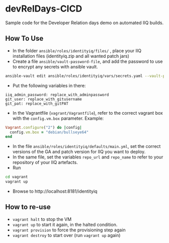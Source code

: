 # devRelDays-CICD
Sample code for the Developer Relation days demo on automated IIQ builds.

## How To Use

* In the folder `ansible/roles/identityiq/files/` , place your IIQ installation files (identityiq.zip and all wanted patch jars)
* Create a file `ansible/vault-password-file`, and add the password to use to encrypt any secrets with ansible vault.

```bash
ansible-vault edit ansible/roles/identityiq/vars/secrets.yaml --vault-password-file ansible/vault-password-file
```

* Put the following variables in there: 
```
iiq_admin_password: replace_with_adminpassword
git_user: replace_with_gitusername
git_pat: replace_with_gitPAT
```

* In the Vagrantfile (`vagrant/Vagrantfile`), refer to the correct vagrant box with the `config.vm.box` parameter. Example: 
```ruby
Vagrant.configure("2") do |config|
  config.vm.box = "debian/bullseye64"
end
```
* In the file `ansible/roles/identityiq/defaults/main.yml`, set the correct versions of the GA and patch version for IIQ you want to deploy.
* In the same file, set the variables `repo_url` and `repo_name` to refer to your repository of your IIQ artefacts.
* Run
```bash
cd vagrant
vagrant up
```
* Browse to http://localhost:8181/identityiq

## How to re-use

* `vagrant halt` to stop the VM
* `vagrant up` to start it again, in the halted condition.
* `vagrant provision` to force the provisioning step again
* `vagrant destroy` to start over (run `vagrant up` again)